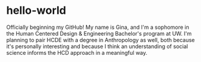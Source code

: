 # hello-world
Officially beginning my GitHub!
My name is Gina, and I'm a sophomore in the Human Centered Design & Engineering Bachelor's program at UW. I'm planning to pair HCDE with a degree in Anthropology as well, both because it's personally interesting and because I think an understanding of social science informs the HCD approach in a meaningful way.
